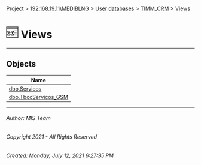 #### 

[Project](../../../../index.md) > [192.168.19.11\\MEDIBLNG](../../../index.md) > [User databases](../../index.md) > [TIMM_CRM](../index.md) > Views

# ![Views](../../../../Images/View32.png) Views

---

## <a name="#objects"></a>Objects

| Name |
|---|
| [dbo.Servicos](Servicos.md) |
| [dbo.TbccServicos_GSM](TbccServicos_GSM.md) |


---

###### Author:  MIS Team

###### Copyright 2021 - All Rights Reserved

###### Created: Monday, July 12, 2021 6:27:35 PM

